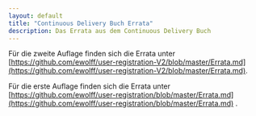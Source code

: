 ```yaml
---
layout: default
title: "Continuous Delivery Buch Errata"
description: Das Errata aus dem Continuous Delivery Buch
---
```


Für die zweite Auflage finden sich die Errata unter
[https://github.com/ewolff/user-registration-V2/blob/master/Errata.md](https://github.com/ewolff/user-registration-V2/blob/master/Errata.md).

Für die erste Auflage finden sich die Errata unter
[https://github.com/ewolff/user-registration/blob/master/Errata.md](https://github.com/ewolff/user-registration/blob/master/Errata.md)
.
	
